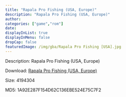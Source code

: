```yaml
---
title: "Rapala Pro Fishing (USA, Europe)"
description: "Rapala Pro Fishing (USA, Europe)"
author: 
categories: ["game","rom"]
date: 
displayInList: true
displayInMenu: false
dropCap: false
featuredImage: /img/gba/Rapala Pro Fishing [USA].jpg
---
```


Description: Rapala Pro Fishing (USA, Europe)

Download: <a style="text-decoration:underline;" href="https://mega.nz/#!SOBggAIK!0QTIk2cBwDMCiGI3KxQo0hEKfTB4J2BVQalLLDvfOt8" target = "_blank" rel = "nofollow" > Rapala Pro Fishing (USA, Europe)</a>

Size: 4194304

MD5: 1A92E287F154D62C136EBE524E75C7F2

